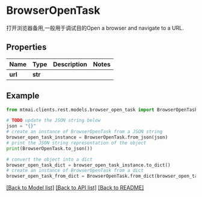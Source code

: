 # BrowserOpenTask

打开浏览器备用,一般用于调试目的Open a browser and navigate to a URL.

## Properties

Name | Type | Description | Notes
------------ | ------------- | ------------- | -------------
**url** | **str** |  | 

## Example

```python
from mtmai.clients.rest.models.browser_open_task import BrowserOpenTask

# TODO update the JSON string below
json = "{}"
# create an instance of BrowserOpenTask from a JSON string
browser_open_task_instance = BrowserOpenTask.from_json(json)
# print the JSON string representation of the object
print(BrowserOpenTask.to_json())

# convert the object into a dict
browser_open_task_dict = browser_open_task_instance.to_dict()
# create an instance of BrowserOpenTask from a dict
browser_open_task_from_dict = BrowserOpenTask.from_dict(browser_open_task_dict)
```
[[Back to Model list]](../README.md#documentation-for-models) [[Back to API list]](../README.md#documentation-for-api-endpoints) [[Back to README]](../README.md)


